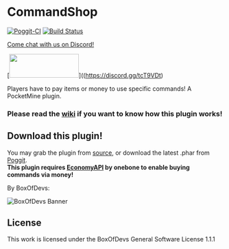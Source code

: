 # CommandShop

[![Poggit-CI](https://poggit.pmmp.io/ci.badge/BoxOfDevs/CommandShop/CommandShop)](https://poggit.pmmp.io/ci/BoxOfDevs/CommandShop/CommandShop)
[![Build Status](https://travis-ci.org/BoxOfDevs/CommandShop.svg?branch=master)](https://travis-ci.org/BoxOfDevs/CommandShop)

[Come chat with us on Discord!](https://discord.gg/tcT9VDt)

[<img src="https://discordapp.com/assets/fc0b01fe10a0b8c602fb0106d8189d9b.png" width="162" height= "55">]((https://discord.gg/tcT9VDt)

Players have to pay items or money to use specific commands! A PocketMine plugin.

### Please read the [wiki](https://github.com/BoxOfDevs/CommandShop/wiki) if you want to know how this plugin works!

## Download this plugin!
You may grab the plugin from [source](https://github.com/BoxOfDevs/CommandShop/archive/master.zip), or download the latest .phar from [Poggit](https://poggit.pmmp.io/ci/BoxOfDevs/CommandShop/CommandShop).<br>
**This plugin requires [EconomyAPI](https://github.com/onebone/EconomyS) by onebone to enable buying commands via money!**
<br>

By BoxOfDevs:

![BoxOfDevs Banner](http://files.himbeer.me/bod-banner.gif)

## License
This work is licensed under the BoxOfDevs General Software License 1.1.1
